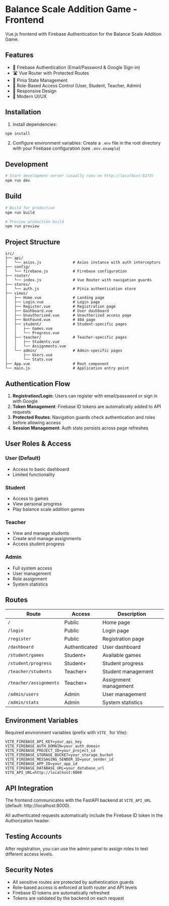 # Balance Scale Addition Game - Frontend

Vue.js frontend with Firebase Authentication for the Balance Scale Addition Game.

## Features

- 🔐 Firebase Authentication (Email/Password & Google Sign-in)
- 🛣️ Vue Router with Protected Routes
- 🏪 Pinia State Management
- 👥 Role-Based Access Control (User, Student, Teacher, Admin)
- 📱 Responsive Design
- 🎨 Modern UI/UX

## Installation

1. Install dependencies:
```bash
npm install
```

2. Configure environment variables:
Create a `.env` file in the root directory with your Firebase configuration (see `.env.example`)

## Development

```bash
# Start development server (usually runs on http://localhost:5173)
npm run dev
```

## Build

```bash
# Build for production
npm run build

# Preview production build
npm run preview
```

## Project Structure

```
src/
├── api/
│   └── axios.js              # Axios instance with auth interceptors
├── config/
│   └── firebase.js           # Firebase configuration
├── router/
│   └── index.js              # Vue Router with navigation guards
├── stores/
│   └── auth.js               # Pinia authentication store
├── views/
│   ├── Home.vue              # Landing page
│   ├── Login.vue             # Login page
│   ├── Register.vue          # Registration page
│   ├── Dashboard.vue         # User dashboard
│   ├── Unauthorized.vue      # Unauthorized access page
│   ├── NotFound.vue          # 404 page
│   ├── student/              # Student-specific pages
│   │   ├── Games.vue
│   │   └── Progress.vue
│   ├── teacher/              # Teacher-specific pages
│   │   ├── Students.vue
│   │   └── Assignments.vue
│   └── admin/                # Admin-specific pages
│       ├── Users.vue
│       └── Stats.vue
├── App.vue                   # Root component
└── main.js                   # Application entry point
```

## Authentication Flow

1. **Registration/Login**: Users can register with email/password or sign in with Google
2. **Token Management**: Firebase ID tokens are automatically added to API requests
3. **Protected Routes**: Navigation guards check authentication and roles before allowing access
4. **Session Management**: Auth state persists across page refreshes

## User Roles & Access

### User (Default)
- Access to basic dashboard
- Limited functionality

### Student
- Access to games
- View personal progress
- Play balance scale addition games

### Teacher
- View and manage students
- Create and manage assignments
- Access student progress

### Admin
- Full system access
- User management
- Role assignment
- System statistics

## Routes

| Route | Access | Description |
|-------|--------|-------------|
| `/` | Public | Home page |
| `/login` | Public | Login page |
| `/register` | Public | Registration page |
| `/dashboard` | Authenticated | User dashboard |
| `/student/games` | Student+ | Available games |
| `/student/progress` | Student+ | Student progress |
| `/teacher/students` | Teacher+ | Student management |
| `/teacher/assignments` | Teacher+ | Assignment management |
| `/admin/users` | Admin | User management |
| `/admin/stats` | Admin | System statistics |

## Environment Variables

Required environment variables (prefix with `VITE_` for Vite):

```
VITE_FIREBASE_API_KEY=your_api_key
VITE_FIREBASE_AUTH_DOMAIN=your_auth_domain
VITE_FIREBASE_PROJECT_ID=your_project_id
VITE_FIREBASE_STORAGE_BUCKET=your_storage_bucket
VITE_FIREBASE_MESSAGING_SENDER_ID=your_sender_id
VITE_FIREBASE_APP_ID=your_app_id
VITE_FIREBASE_DATABASE_URL=your_database_url
VITE_API_URL=http://localhost:8000
```

## API Integration

The frontend communicates with the FastAPI backend at `VITE_API_URL` (default: http://localhost:8000).

All authenticated requests automatically include the Firebase ID token in the Authorization header.

## Testing Accounts

After registration, you can use the admin panel to assign roles to test different access levels.

## Security Notes

- All sensitive routes are protected by authentication guards
- Role-based access is enforced at both router and API levels
- Firebase ID tokens are automatically refreshed
- Tokens are validated by the backend on each request
